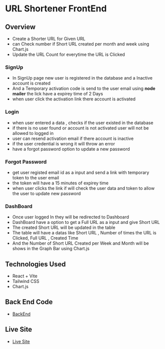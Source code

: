 # URL Shortener FrontEnd
## Overview
- Create a Shorter URL for Given URL 
- can Check number if Short URL created per month and week using Chart.js
- Update the URL Count for everytime the URL is Clicked

### SignUp
- In SignUp page new user is registered in the database and a Inactive account is created
- And a Temporary activation code is send to the user email using __node mailer__ the lick have a expirey time of 2 Days
- when user click the activation link there account is activated
### Login
  - when user entered a data , checks if the user existed in the database
  - if there is no user found or account is not activated user will not be allowed to logged in
  - user can resend activation email if there account is inactive  
  - if the user credential is wrong it will throw an error
  - have a forgot password option to update a new password
### Forgot Password
   - get user registed email id as a input and send a link with temporary token to the user email
   - the token will have a 15 minutes of expirey time
   - when user clicks the link if will check the user data and token to allow the user to update new password
### DashBoard
   - Once user logged In they will be redirected to Dashboard
   - DashBoard have a option to get a Full URL as a input and give Short URL
   - The created Short URL will be updated in the table
   - The table will have a datas like Short URL , Number of times the URL is Clicked, Full URL , Created Time
   - And the Number of Short URL Created per Week and Month will be shows in the Graph Bar using Chart.js

## Technologies Used
  - React + Vite
  - Tailwind CSS
  - Chart.js

## Back End Code
- [BackEnd](https://github.com/Aswin-Annalath1/BE_Short_Url.git)

## Live Site
- [Live Site](https://leafy-croissant-a15d1e.netlify.app/)


